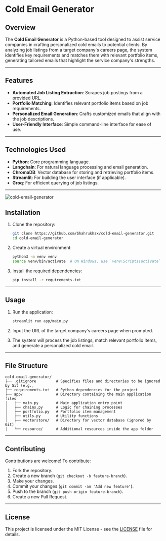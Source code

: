 
# Cold Email Generator

## Overview

The **Cold Email Generator** is a Python-based tool designed to assist service companies in crafting personalized cold emails to potential clients. By analyzing job listings from a target company's careers page, the system identifies key requirements and matches them with relevant portfolio items, generating tailored emails that highlight the service company's strengths.

---

## Features

- **Automated Job Listing Extraction**: Scrapes job postings from a provided URL.
- **Portfolio Matching**: Identifies relevant portfolio items based on job requirements.
- **Personalized Email Generation**: Crafts customized emails that align with the job descriptions.
- **User-Friendly Interface**: Simple command-line interface for ease of use.

---

## Technologies Used

- **Python**: Core programming language.
- **Langchain**: For natural language processing and email generation.
- **ChromaDB**: Vector database for storing and retrieving portfolio items.
- **Streamlit**: For building the user interface (if applicable).
- **Groq**: For efficient querying of job listings.

---

![cold-email-generator](https://github.com/user-attachments/assets/c95daaea-9b2f-45c3-97a9-59a102ba81bb)



## Installation

1. Clone the repository:

   ```bash
   git clone https://github.com/Shahrukhzx/cold-email-generator.git
   cd cold-email-generator
   ```

2. Create a virtual environment:

   ```bash
   python3 -m venv venv
   source venv/bin/activate  # On Windows, use `venv\Scripts\activate`
   ```

3. Install the required dependencies:

   ```bash
   pip install -r requirements.txt
   ```

---

## Usage

1. Run the application:

   ```bash
   streamlit run app/main.py
   ```

2. Input the URL of the target company's careers page when prompted.

3. The system will process the job listings, match relevant portfolio items, and generate a personalized cold email.

---

## File Structure

```
cold-email-generator/
├── .gitignore         # Specifies files and directories to be ignored by Git (e.g., 
├── requirements.txt   # Python dependencies for the project
├── app/               # Directory containing the main application files
│   ├── main.py        # Main application entry point
│   ├── chains.py      # Logic for chaining processes
│   ├── portfolio.py   # Portfolio item management
│   ├── utils.py       # Utility functions
│   ├── vectorstore/   # Directory for vector database (ignored by Git)
│   └── resource/      # Additional resources inside the app folder
```

---

## Contributing

Contributions are welcome! To contribute:

1. Fork the repository.
2. Create a new branch (`git checkout -b feature-branch`).
3. Make your changes.
4. Commit your changes (`git commit -am 'Add new feature'`).
5. Push to the branch (`git push origin feature-branch`).
6. Create a new Pull Request.

---

## License

This project is licensed under the MIT License - see the [LICENSE](LICENSE) file for details.
